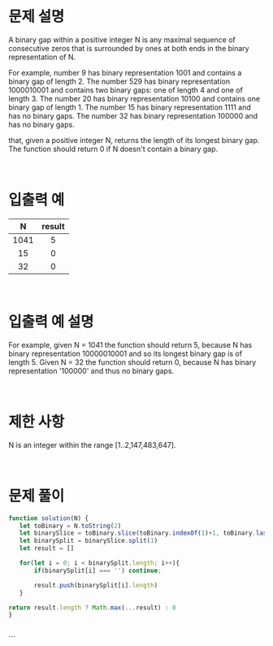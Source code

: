 # 문제 설명

A binary gap within a positive integer N is any maximal sequence of consecutive zeros that is surrounded by ones at both ends in the binary representation of N.

For example, number 9 has binary representation 1001 and contains a binary gap of length 2. The number 529 has binary representation 1000010001 and contains two binary gaps: one of length 4 and one of length 3. The number 20 has binary representation 10100 and contains one binary gap of length 1. The number 15 has binary representation 1111 and has no binary gaps. The number 32 has binary representation 100000 and has no binary gaps.

that, given a positive integer N, returns the length of its longest binary gap. The function should return 0 if N doesn't contain a binary gap.

<br />
 
# 입출력 예

|  N   | result |
| :--: | :----: |
| 1041 |   5    |
|  15  |   0    |
|  32  |   0    |

<br />
 
# 입출력 예 설명
For example, given N = 1041 the function should return 5, because N has binary representation 10000010001 and so its longest binary gap is of length 5. Given N = 32 the function should return 0, because N has binary representation '100000' and thus no binary gaps.

<br />
 
# 제한 사항
N is an integer within the range [1..2,147,483,647].

<br />
 
 # 문제 풀이
 ```js
function solution(N) {
    let toBinary = N.toString(2)
    let binarySlice = toBinary.slice(toBinary.indexOf(1)+1, toBinary.lastIndexOf(1))
    let binarySplit = binarySlice.split(1)
    let result = []

    for(let i = 0; i < binarySplit.length; i++){
        if(binarySplit[i] === '') continue;

        result.push(binarySplit[i].length)
    }

return result.length ? Math.max(...result) : 0
}

```

<br />
```
